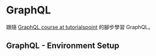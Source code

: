 # GraphQL
跟隨 [GraphQL course at tutorialspoint](https://www.tutorialspoint.com/graphql/index.htm) 的腳步學習 GraphQL。
## GraphQL - Environment Setup